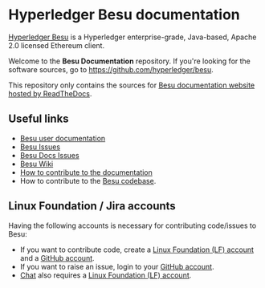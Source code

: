 # Hyperledger Besu documentation

[Hyperledger Besu](https://github.com/hyperledger/besu/) is a Hyperledger enterprise-grade,
Java-based, Apache 2.0 licensed Ethereum client.

Welcome to the **Besu Documentation** repository. If you're looking for the software sources, go to
https://github.com/hyperledger/besu.

This repository only contains the sources for
[Besu documentation website hosted by ReadTheDocs][Besu User Documentation].

## Useful links

* [Besu user documentation][Besu User Documentation]
* [Besu Issues](https://github.com/hyperledger/besu/issues)
* [Besu Docs Issues](https://github.com/hyperledger/besu-docs/issues)
* [Besu Wiki](https://wiki.hyperledger.org/display/BESU/Hyperledger+Besu)
* [How to contribute to the documentation](CONTRIBUTING.md)
* How to contribute to the
  [Besu codebase](https://github.com/hyperledger/besu/blob/master/CONTRIBUTING.md).

## Linux Foundation / Jira accounts

Having the following accounts is necessary for contributing code/issues to Besu:

* If you want to contribute code, create a [Linux Foundation (LF) account] and a [GitHub account].
* If you want to raise an issue, login to your [GitHub account].
* [Chat] also requires a [Linux Foundation (LF) account].

<!-- Links -->
[Besu User Documentation]: https://besu.hyperledger.org
[Linux Foundation (LF) account]: https://wiki.hyperledger.org/display/CA/Setting+up+an+LFID
[GitHub account]: https://www.github.com/
[Chat]: https://chat.hyperledger.org/
